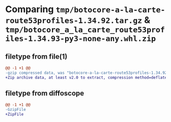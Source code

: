 # Comparing `tmp/botocore-a-la-carte-route53profiles-1.34.92.tar.gz` & `tmp/botocore_a_la_carte_route53profiles-1.34.93-py3-none-any.whl.zip`

## filetype from file(1)

```diff
@@ -1 +1 @@
-gzip compressed data, was "botocore-a-la-carte-route53profiles-1.34.92.tar", last modified: Fri Apr 26 01:01:50 2024, max compression
+Zip archive data, at least v2.0 to extract, compression method=deflate
```

## filetype from diffoscope

```diff
@@ -1 +1 @@
-GzipFile
+ZipFile
```

